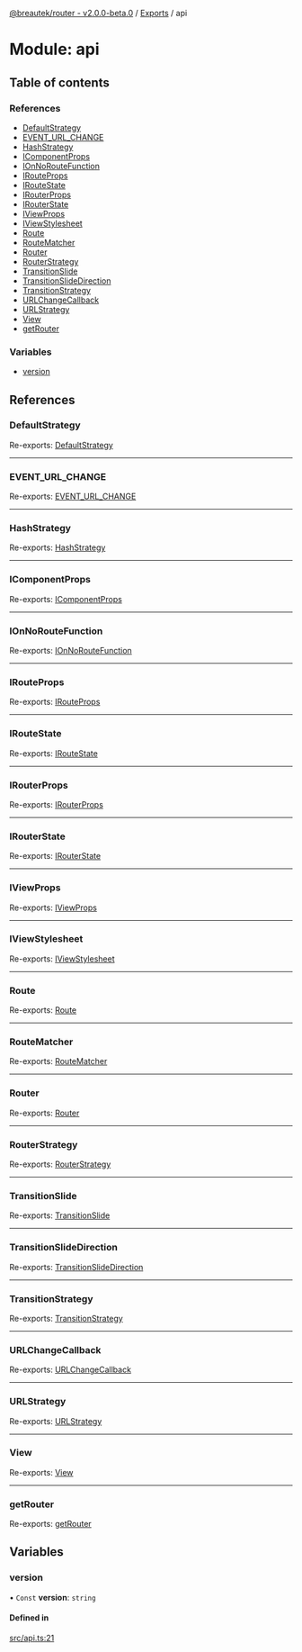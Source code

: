 [@breautek/router - v2.0.0-beta.0](../README.md) / [Exports](../modules.md) / api

# Module: api

## Table of contents

### References

- [DefaultStrategy](api.md#defaultstrategy)
- [EVENT\_URL\_CHANGE](api.md#event_url_change)
- [HashStrategy](api.md#hashstrategy)
- [IComponentProps](api.md#icomponentprops)
- [IOnNoRouteFunction](api.md#ionnoroutefunction)
- [IRouteProps](api.md#irouteprops)
- [IRouteState](api.md#iroutestate)
- [IRouterProps](api.md#irouterprops)
- [IRouterState](api.md#irouterstate)
- [IViewProps](api.md#iviewprops)
- [IViewStylesheet](api.md#iviewstylesheet)
- [Route](api.md#route)
- [RouteMatcher](api.md#routematcher)
- [Router](api.md#router)
- [RouterStrategy](api.md#routerstrategy)
- [TransitionSlide](api.md#transitionslide)
- [TransitionSlideDirection](api.md#transitionslidedirection)
- [TransitionStrategy](api.md#transitionstrategy)
- [URLChangeCallback](api.md#urlchangecallback)
- [URLStrategy](api.md#urlstrategy)
- [View](api.md#view)
- [getRouter](api.md#getrouter)

### Variables

- [version](api.md#version)

## References

### DefaultStrategy

Re-exports: [DefaultStrategy](DefaultStrategy.md#defaultstrategy)

___

### EVENT\_URL\_CHANGE

Re-exports: [EVENT\_URL\_CHANGE](RouterStrategy.md#event_url_change)

___

### HashStrategy

Re-exports: [HashStrategy](../classes/HashStrategy.HashStrategy-1.md)

___

### IComponentProps

Re-exports: [IComponentProps](../interfaces/Route.IComponentProps.md)

___

### IOnNoRouteFunction

Re-exports: [IOnNoRouteFunction](../interfaces/RouteMatcher.IOnNoRouteFunction.md)

___

### IRouteProps

Re-exports: [IRouteProps](../interfaces/Route.IRouteProps.md)

___

### IRouteState

Re-exports: [IRouteState](../interfaces/Route.IRouteState.md)

___

### IRouterProps

Re-exports: [IRouterProps](../interfaces/Router.IRouterProps.md)

___

### IRouterState

Re-exports: [IRouterState](../interfaces/Router.IRouterState.md)

___

### IViewProps

Re-exports: [IViewProps](../interfaces/View.IViewProps.md)

___

### IViewStylesheet

Re-exports: [IViewStylesheet](../interfaces/IViewStylesheet.IViewStylesheet-1.md)

___

### Route

Re-exports: [Route](../classes/Route.Route-1.md)

___

### RouteMatcher

Re-exports: [RouteMatcher](../classes/RouteMatcher.RouteMatcher-1.md)

___

### Router

Re-exports: [Router](../classes/Router.Router-1.md)

___

### RouterStrategy

Re-exports: [RouterStrategy](../classes/RouterStrategy.RouterStrategy-1.md)

___

### TransitionSlide

Re-exports: [TransitionSlide](../classes/TransitionSlide.TransitionSlide-1.md)

___

### TransitionSlideDirection

Re-exports: [TransitionSlideDirection](../enums/TransitionSlide.TransitionSlideDirection.md)

___

### TransitionStrategy

Re-exports: [TransitionStrategy](../classes/TransitionStrategy.TransitionStrategy-1.md)

___

### URLChangeCallback

Re-exports: [URLChangeCallback](RouterStrategy.md#urlchangecallback)

___

### URLStrategy

Re-exports: [URLStrategy](../classes/URLStrategy.URLStrategy-1.md)

___

### View

Re-exports: [View](../classes/View.View-1.md)

___

### getRouter

Re-exports: [getRouter](Router.md#getrouter)

## Variables

### version

• `Const` **version**: `string`

#### Defined in

[src/api.ts:21](https://github.com/breautek/router/blob/09c6533/src/api.ts#L21)
